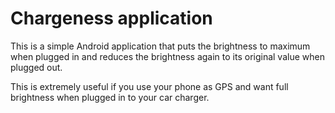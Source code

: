 # Chargeness application

This is a simple Android application that puts the brightness to maximum when plugged in 
and reduces the brightness again to its original value when plugged out.

This is extremely useful if you use your phone as GPS and want full brightness when plugged 
in to your car charger.
